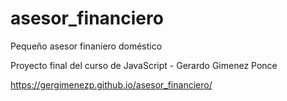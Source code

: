 # asesor_financiero

Pequeño asesor finaniero doméstico

Proyecto final del curso de JavaScript - Gerardo Gimenez Ponce

https://gergimenezp.github.io/asesor_financiero/